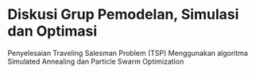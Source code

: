 # Diskusi Grup Pemodelan, Simulasi dan Optimasi

Penyelesaian Traveling Salesman Problem (TSP) Menggunakan algoritma Simulated Annealing dan Particle Swarm Optimization